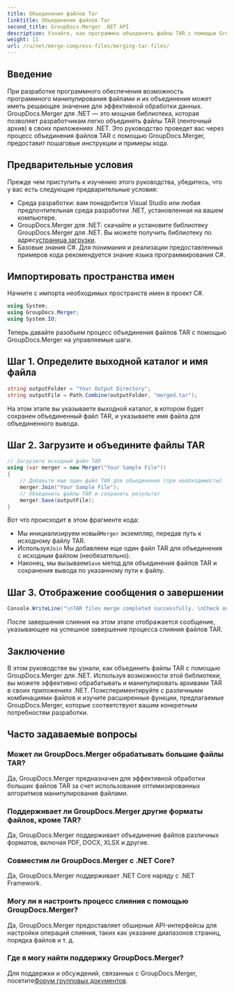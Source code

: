 ```yaml
---
title: Объединение файлов Tar
linktitle: Объединение файлов Tar
second_title: GroupDocs.Merger .NET API
description: Узнайте, как программно объединить файлы TAR с помощью GroupDocs.Merger для .NET. Следуйте нашему пошаговому руководству, чтобы эффективно работать с архивами TAR.
weight: 11
url: /ru/net/merge-compress-files/merging-tar-files/
---
```

## Введение
При разработке программного обеспечения возможность программного манипулирования файлами и их объединения может иметь решающее значение для эффективной обработки данных. GroupDocs.Merger для .NET — это мощная библиотека, которая позволяет разработчикам легко объединять файлы TAR (ленточный архив) в своих приложениях .NET. Это руководство проведет вас через процесс объединения файлов TAR с помощью GroupDocs.Merger, предоставит пошаговые инструкции и примеры кода.
## Предварительные условия
Прежде чем приступить к изучению этого руководства, убедитесь, что у вас есть следующие предварительные условия:
- Среда разработки: вам понадобится Visual Studio или любая предпочтительная среда разработки .NET, установленная на вашем компьютере.
-  GroupDocs.Merger для .NET: скачайте и установите библиотеку GroupDocs.Merger для .NET. Вы можете получить библиотеку по адресу[страница загрузки](https://releases.groupdocs.com/merger/net/).
- Базовые знания C#. Для понимания и реализации предоставленных примеров кода рекомендуется знание языка программирования C#.

## Импортировать пространства имен
Начните с импорта необходимых пространств имен в проект C#.

```csharp
using System; 
using GroupDocs.Merger;
using System.IO;
```

Теперь давайте разобьем процесс объединения файлов TAR с помощью GroupDocs.Merger на управляемые шаги.
## Шаг 1. Определите выходной каталог и имя файла
```csharp
string outputFolder = "Your Output Directory";
string outputFile = Path.Combine(outputFolder, "merged.tar");
```
На этом этапе вы указываете выходной каталог, в котором будет сохранен объединенный файл TAR, и указываете имя файла для объединенного вывода.
## Шаг 2. Загрузите и объедините файлы TAR
```csharp
// Загрузите исходный файл TAR
using (var merger = new Merger("Your Sample File"))
{
    // Добавьте еще один файл TAR для объединения (при необходимости)
    merger.Join("Your Sample File");
    // Объединить файлы TAR и сохранить результат
    merger.Save(outputFile);
}
```
Вот что происходит в этом фрагменте кода:
-  Мы инициализируем новый`Merger` экземпляр, передав путь к исходному файлу TAR.
-  Используя`Join` Мы добавляем еще один файл TAR для объединения с исходным файлом (необязательно).
-  Наконец, мы вызываем`Save` метод для объединения файлов TAR и сохранения вывода по указанному пути к файлу.
## Шаг 3. Отображение сообщения о завершении
```csharp
Console.WriteLine("\nTAR files merge completed successfully. \nCheck output in {0}", outputFolder);
```
После завершения слияния на этом этапе отображается сообщение, указывающее на успешное завершение процесса слияния файлов TAR.

## Заключение
В этом руководстве вы узнали, как объединить файлы TAR с помощью GroupDocs.Merger для .NET. Используя возможности этой библиотеки, вы можете эффективно обрабатывать и манипулировать архивами TAR в своих приложениях .NET. Поэкспериментируйте с различными комбинациями файлов и изучите расширенные функции, предлагаемые GroupDocs.Merger, которые соответствуют вашим конкретным потребностям разработки.

## Часто задаваемые вопросы
### Может ли GroupDocs.Merger обрабатывать большие файлы TAR?
Да, GroupDocs.Merger предназначен для эффективной обработки больших файлов TAR за счет использования оптимизированных алгоритмов манипулирования файлами.
### Поддерживает ли GroupDocs.Merger другие форматы файлов, кроме TAR?
Да, GroupDocs.Merger поддерживает объединение файлов различных форматов, включая PDF, DOCX, XLSX и другие.
### Совместим ли GroupDocs.Merger с .NET Core?
Да, GroupDocs.Merger поддерживает .NET Core наряду с .NET Framework.
### Могу ли я настроить процесс слияния с помощью GroupDocs.Merger?
Да, GroupDocs.Merger предоставляет обширные API-интерфейсы для настройки операций слияния, таких как указание диапазонов страниц, порядка файлов и т. д.
### Где я могу найти поддержку GroupDocs.Merger?
 Для поддержки и обсуждений, связанных с GroupDocs.Merger, посетите[Форум групповых документов](https://forum.groupdocs.com/c/merger/32).